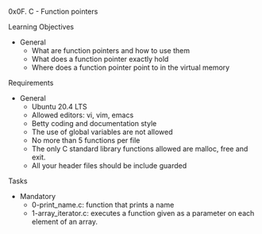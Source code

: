 0x0F. C - Function pointers

Learning Objectives
- General
	- What are function pointers and how to use them
	- What does a function pointer exactly hold
	- Where does a function pointer point to in the virtual memory

Requirements
- General
	- Ubuntu 20.4 LTS
	- Allowed editors: vi, vim, emacs
	- Betty coding and documentation style
	- The use of global variables are not allowed
	- No more than 5 functions per file
	- The only C standard library functions allowed are malloc, free and exit.
	- All your header files should be include guarded

Tasks
- Mandatory
	- 0-print_name.c: function that prints a name
	- 1-array_iterator.c: executes a function given as a parameter on each element of an array.
